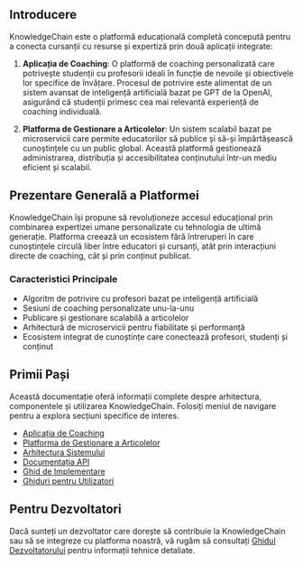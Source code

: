 ## Introducere

KnowledgeChain este o platformă educațională completă concepută pentru a conecta cursanții cu resurse și expertiză prin două aplicații integrate:

1. **Aplicația de Coaching**: O platformă de coaching personalizată care potrivește studenții cu profesorii ideali în funcție de nevoile și obiectivele lor specifice de învățare. Procesul de potrivire este alimentat de un sistem avansat de inteligență artificială bazat pe GPT de la OpenAI, asigurând că studenții primesc cea mai relevantă experiență de coaching individuală.

2. **Platforma de Gestionare a Articolelor**: Un sistem scalabil bazat pe microservicii care permite educatorilor să publice și să-și împărtășească cunoștințele cu un public global. Această platformă gestionează administrarea, distribuția și accesibilitatea conținutului într-un mediu eficient și scalabil.

## Prezentare Generală a Platformei

KnowledgeChain își propune să revoluționeze accesul educațional prin combinarea expertizei umane personalizate cu tehnologia de ultimă generație. Platforma creează un ecosistem fără întreruperi în care cunoștințele circulă liber între educatori și cursanți, atât prin interacțiuni directe de coaching, cât și prin conținut publicat.

### Caracteristici Principale

- Algoritm de potrivire cu profesori bazat pe inteligență artificială
- Sesiuni de coaching personalizate unu-la-unu
- Publicare și gestionare scalabilă a articolelor
- Arhitectură de microservicii pentru fiabilitate și performanță
- Ecosistem integrat de cunoștințe care conectează profesori, studenți și conținut

## Primii Pași

Această documentație oferă informații complete despre arhitectura, componentele și utilizarea KnowledgeChain. Folosiți meniul de navigare pentru a explora secțiuni specifice de interes.

- [Aplicația de Coaching](./docs/coaching-app/index.md)
- [Platforma de Gestionare a Articolelor](./docs/article-platform/index.md)
- [Arhitectura Sistemului](./docs/architecture/index.md)
- [Documentația API](./docs/api/index.md)
- [Ghid de Implementare](./docs/deployment/index.md)
- [Ghiduri pentru Utilizatori](./docs/user-guides/index.md)

## Pentru Dezvoltatori

Dacă sunteți un dezvoltator care dorește să contribuie la KnowledgeChain sau să se integreze cu platforma noastră, vă rugăm să consultați [Ghidul Dezvoltatorului](./developer/index.md) pentru informații tehnice detaliate.
